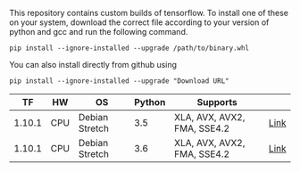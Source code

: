 This repository contains custom builds of tensorflow. To install
one of these on your system, download the correct file according
to your version of python and gcc and run the following command.
```
pip install --ignore-installed --upgrade /path/to/binary.whl
```
You can also install directly from github using
```
pip install --ignore-installed --upgrade "Download URL"
```

| TF       | HW       | OS           | Python        | Supports                    |                                         |
|----------|----------|--------------|---------------|-----------------------------|-----------------------------------------|
| 1.10.1  | CPU      | Debian Stretch | 3.5 | XLA, AVX, AVX2, FMA, SSE4.2 | [Link](https://github.com/mind/wheels)  |
| 1.10.1   | CPU      | Debian Stretch | 3.6         | XLA, AVX, AVX2, FMA, SSE4.2 | [Link](https://github.com/bukalapak/tensorflow-build/releases/download/1.10.1-py3.6/tensorflow-1.10.1-cp36-cp36m-linux_x86_64.whl) |`
